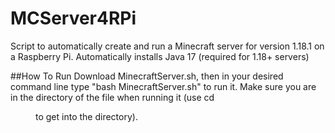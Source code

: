 # MCServer4RPi
Script to automatically create and run a Minecraft server for version 1.18.1 on a Raspberry Pi. 
Automatically installs Java 17 (required for 1.18+ servers)

##How To Run
Download MinecraftServer.sh, then in your desired command line type "bash MinecraftServer.sh" to run it. 
Make sure you are in the directory of the file when running it (use cd <dir> to get into the directory).


